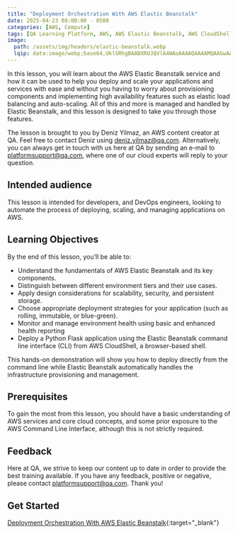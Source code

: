 ```yaml
---
title: "Deployment Orchestration With AWS Elastic Beanstalk"
date: 2025-04-23 08:00:00 - 0500
categories: [AWS, Compute]
tags: [QA Learning Platform, AWS, AWS Elastic Beanstalk, AWS CloudShell, Python]
image: 
  path: /assets/img/headers/elastic-beanstalk.webp
  lqip: data:image/webp;base64,UklGRhgBAABXRUJQVlA4WAoAAAAQAAAAMQAAGwAAQUxQSBwAAAABH9D/iAgoaSMJ2g+vfw0ndPHBiP5PAOY8FG4uVlA4INYAAACQBQCdASoyABwAPsVSoUunpKMht/VYAPAYiWYAtkQdA7TYzXVIYlcELNrJibxeaC/vkAehpAD++l+jgT/doat9XQ55gN9QXL8NdQ8wgCP9XPbqGPb+nP4v9XjyISXFry0m3oB4/0oF/4bHHSnHdWboUq7B2EcAudx8qUuAMypa6lPynQ9LYu7C9nLiAiEJpIji1pR7mKAu5rR4mdqUlpjfzVZoH9F3A50xiw1b/z+Xikngf8Y9CGBpDBeYjJz76iADZ3BD++dPDCyWEmrIytDzHkRuAAAA
---
```


In this lesson, you will learn about the AWS Elastic Beanstalk service and how it can be used to help you deploy and scale your applications and services with ease and without you having to worry about provisioning components and implementing high availability features such as elastic load balancing and auto-scaling. All of this and more is managed and handled by Elastic Beanstalk, and this lesson is designed to take you through those features. 

The lesson is brought to you by Deniz Yilmaz, an AWS content creator at QA. Feel free to contact Deniz using deniz.yilmaz@qa.com. Alternatively, you can always get in touch with us here at QA by sending an e-mail to platformsupport@qa.com, where one of our cloud experts will reply to your question.  

## Intended audience  
This lesson is intended for developers, and DevOps engineers, looking to automate the process of deploying, scaling, and managing applications on AWS. 

## Learning Objectives  
By the end of this lesson, you’ll be able to:  
- Understand the fundamentals of AWS Elastic Beanstalk and its key components. 
- Distinguish between different environment tiers and their use cases. 
- Apply design considerations for scalability, security, and persistent storage. 
- Choose appropriate deployment strategies for your application (such as rolling, immutable, or blue-green). 
- Monitor and manage environment health using basic and enhanced health reporting 
- Deploy a Python Flask application using the Elastic Beanstalk command line interface (CLI) from AWS CloudShell, a browser-based shell. 

This hands-on demonstration will show you how to deploy directly from the command line while Elastic Beanstalk automatically handles the infrastructure provisioning and management. 

## Prerequisites  
To gain the most from this lesson, you should have a basic understanding of AWS services and core cloud concepts, and some prior exposure to the AWS Command Line Interface, although this is not strictly required. 

## Feedback
Here at QA, we strive to keep our content up to date in order to provide the best training available. If you have any feedback, positive or negative, please contact platformsupport@qa.com. Thank you! 

## Get Started
[Deployment Orchestration With AWS Elastic Beanstalk](https://platform.qa.com/course/deployment-orchestration-with-aws-elastic-beanstalk/introduction-and-learning-objectives-1744313591886/){:target="_blank"}